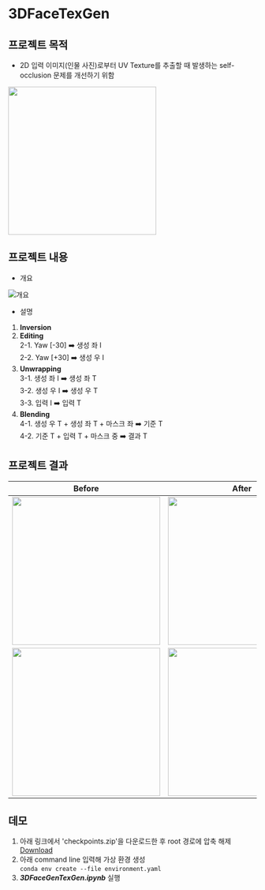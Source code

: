 # 3DFaceTexGen

## 프로젝트 목적
- 2D 입력 이미지(인물 사진)로부터 UV Texture를 추출할 때 발생하는 self-occlusion 문제를 개선하기 위함<br/>

<img src="https://user-images.githubusercontent.com/102565074/229715821-b90aa79e-15cc-4093-ae5f-2d7cd97ad5b2.png" width="300" height="300"/>

## 프로젝트 내용
- 개요<br/>

![개요](https://user-images.githubusercontent.com/102565074/229708778-15eb0f89-0eda-406e-b6ee-9d611b2cc6f4.png)

- 설명
1) **Inversion**<br/>
2) **Editing**<br/>
2-1. Yaw [-30] :arrow_right: 생성 좌 I<br/>
2-2. Yaw [+30] :arrow_right: 생성 우 I<br/>
3) **Unwrapping**<br/>
3-1. 생성 좌 I :arrow_right: 생성 좌 T<br/>
3-2. 생성 우 I :arrow_right: 생성 우 T<br/>
3-3. 입력 I :arrow_right: 입력 T<br/>
4) **Blending**<br/>
4-1. 생성 우 T + 생성 좌 T + 마스크 좌 :arrow_right: 기준 T<br/>
4-2. 기준 T + 입력 T + 마스크 중 :arrow_right: 결과 T<br/>

## 프로젝트 결과
|Before|After|
|---|---|
|<img src="https://user-images.githubusercontent.com/102565074/229714380-f12f2350-a356-44e0-a97f-ec2d4274895a.png" width="300" height="300"/>|<img src="https://user-images.githubusercontent.com/102565074/229716471-488b4b26-f5d8-4f9b-b7dc-fa01d48d4947.png" width="300" height="300"/>|
|<img src="https://user-images.githubusercontent.com/102565074/229714389-e1cb75be-2d59-4a6c-82f1-178c6ff6dc58.png" width="300" height="300"/>|<img src="https://user-images.githubusercontent.com/102565074/229716483-8ae1c652-a964-44b3-b5e3-40fcee787695.png" width="300" height="300"/>|

## 데모
1. 아래 링크에서 'checkpoints.zip'을 다운로드한 후 root 경로에 압축 해제<br/>
[Download](https://drive.google.com/file/d/1O1t25EWJYa1cTiNv2g0Q61My-s-F9a8m/view?usp=share_link, "checkpoints")<br/>
2. 아래 command line 입력해 가상 환경 생성<br/>
```conda env create --file environment.yaml```<br/>
3. ***3DFaceGenTexGen.ipynb*** 실행
